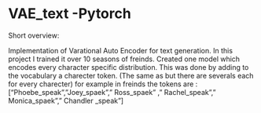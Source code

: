 # VAE_text -Pytorch
Short overview:

Implementation of Varational Auto Encoder for text generation.
In this project I trained it over 10 seasons of freinds.
Created one model which encodes every character specific distribution. 
This was done by adding to the vocabulary a charecter token. (The same as <SOS> but there are severals <SOS>
each for every charecter)
for example in freinds the tokens are : [“Phoebe_speak”,”Joey_spaek”,” Ross_spaek” ,” Rachel_speak”,” Monica_spaek”,” Chandler _speak”]
 

